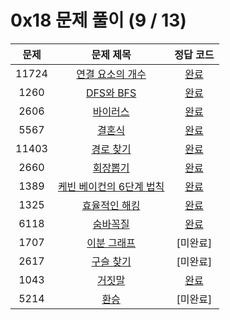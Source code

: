 # 0x18 문제 풀이 (9 / 13)

| 문제 | 문제 제목 | 정답 코드 |
| :--: | :--: | :--: |
| 11724 | [연결 요소의 개수](https://www.acmicpc.net/problem/11724) | [완료](./solutions/11724.cpp) |
| 1260 | [DFS와 BFS](https://www.acmicpc.net/problem/1260) | [완료](./solutions/1260.cpp) |
| 2606 | [바이러스](https://www.acmicpc.net/problem/2606) | [완료](./solutions/2606.cpp) |
| 5567 | [결혼식](https://www.acmicpc.net/problem/5567) | [완료](./solutions/5567.cpp) |
| 11403 | [경로 찾기](https://www.acmicpc.net/problem/11403) | [완료](./solutions/11403.cpp) |
| 2660 | [회장뽑기](https://www.acmicpc.net/problem/2660) | [완료](./solutions/2660.cpp) |
| 1389 | [케빈 베이컨의 6단계 법칙](https://www.acmicpc.net/problem/1389) | [완료](./solutions/1389.cpp) |
| 1325 | [효율적인 해킹](https://www.acmicpc.net/problem/1325) | [완료](./solutions/1325.cpp) |
| 6118 | [숨바꼭질](https://www.acmicpc.net/problem/6118) | [완료](./solutions/6118.cpp) |
| 1707 | [이분 그래프](https://www.acmicpc.net/problem/1707) | [미완료] |
| 2617 | [구슬 찾기](https://www.acmicpc.net/problem/2617) | [미완료] |
| 1043 | [거짓말](https://www.acmicpc.net/problem/1043) |[완료](./solutions/1043.cpp) |
| 5214 | [환승](https://www.acmicpc.net/problem/5214) | [미완료] |
